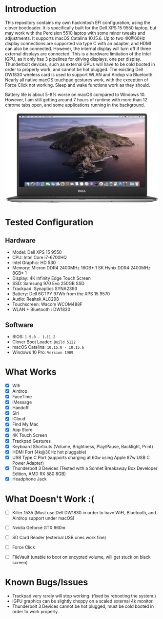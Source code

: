 # Introduction
This repository contains my own hackintosh EFI configuration, using the clover bootloader. It is specifically built for the Dell XPS 15 9550 laptop, but may work with the Percision 5510 laptop with some minor tweaks and adjustments. It supports macOS Catalina 10.15.6. Up to two 4K@60Hz display connections are supported via type C with an adapter, and HDMI can also be connected. However, the internal display will turn off if three external displays are connected. This is a hardware limitation of the Intel iGPU, as it only has 3 pipelines for driving displays, one per display. Thunderbolt devices, such as external GPUs will have to be cold booted in order to properly work, and cannot be hot plugged. The existing Dell DW1830 wireless card is used to support WLAN and Airdop via Bluetooth. Nearly all native macOS touchpad gestures work, with the exception of Force Click not working. Sleep and wake functions work as they should. 

Battery life is about 5-8% worse on macOS compared to Windows 10. However, I am still getting around 7 hours of runtime with more than 12 chrome tabs open, and some applications running in the background.


<img src="https://github.com/dnguyen390/Dell-XPS-15-9550-Hackintosh-macOS-10.15-Catalina/blob/master/resources/icon.png">


# Tested Configuration
##  Hardware

* Model: Dell XPS 15 9550
* CPU: Intel Core i7-6700HQ
* Intel Graphic: HD 530
* Memory: Micron DDR4 2400MHz 16GB* 1  SK Hynix DDR4 2400MHz 8GB* 1
* Display: 4K Infinity Edge Touch Screen
* SSD: Samsung 970 Evo 250GB SSD
* Trackpad: Synaptics SYNA2393
* Battery: Dell 6GTPY 97Wh from the XPS 15 9570
* Audio: Realtek ALC298
* Touchscreen: Wacom WCOM488F
* WLAN + Bluetooth : DW1830

## Software

* BIOS: `1.5.0 - 1.11.2`
* Clover Boot Loader: `Build 5122`
* macOS Catalina: `10.15.0 - 10.15.6`
* Windows 10 Pro: `Version 1909`

# What Works
- [x] Wifi
- [x] Airdrop
- [x] FaceTime
- [x] iMessage
- [x] Handoff
- [x] Siri
- [x] iCloud
- [x] Find My Mac
- [x] App Store
- [x] 4K Touch Screen
- [x] Trackpad Gestures
- [x] Keyboard Shortcuts (Volume, Brightness, Play/Pause, Backlight, Print)
- [x] HDMI Port (4k@30Hz hot pluggable)
- [x] USB Type C Port (supports charging at 60w using Apple 87w USB C Power Adapter)
- [x] Thunderbolt 3 Devices (Tested with a Sonnet Breakaway Box Developer Edition, AMD RX 580 8GB)
- [x] Headphone Jack

# What Doesn't Work :(
- [ ] Killer 1535 (Must use Dell DW1830 in order to have WiFI, Bluetooth, and Airdrop support under macOS)
- [ ] Nvidia Geforce GTX 960m
- [ ] SD Card Reader (external USB ones work fine)
- [ ] Force Click
- [ ] FileVault (unable to boot on encypted volume, will get stuck on black screen)


# Known Bugs/Issues

* Trackpad very rarely will stop working. (fixed by rebooting the system.)
* iGPU graphics can be slightly choppy on a scaled external 4k monitor.
* Thunderbolt 3 Devices cannot be hot plugged, must be cold booted in order to work properly.
